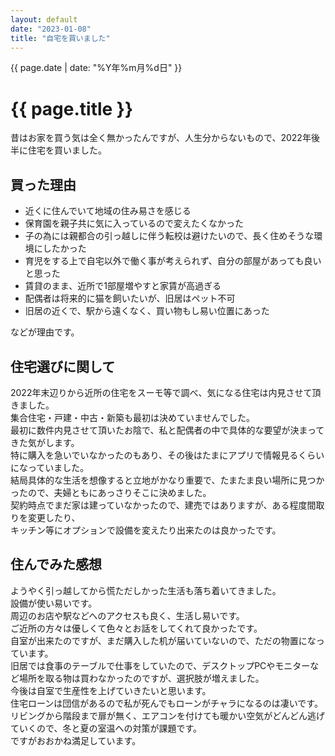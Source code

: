 ```yaml
---
layout: default
date: "2023-01-08"
title: "自宅を買いました"
---
```


{{ page.date | date: "%Y年%m月%d日" }}

# {{ page.title }}

昔はお家を買う気は全く無かったんですが、人生分からないもので、2022年後半に住宅を買いました。  

## 買った理由

- 近くに住んでいて地域の住み易さを感じる
- 保育園を親子共に気に入っているので変えたくなかった
- 子の為には親都合の引っ越しに伴う転校は避けたいので、長く住めそうな環境にしたかった
- 育児をする上で自宅以外で働く事が考えられず、自分の部屋があっても良いと思った
- 賃貸のまま、近所で1部屋増やすと家賃が高過ぎる
- 配偶者は将来的に猫を飼いたいが、旧居はペット不可
- 旧居の近くで、駅から遠くなく、買い物もし易い位置にあった

などが理由です。  

## 住宅選びに関して

2022年末辺りから近所の住宅をスーモ等で調べ、気になる住宅は内見させて頂きました。  
集合住宅・戸建・中古・新築も最初は決めていませんでした。  
最初に数件内見させて頂いたお陰で、私と配偶者の中で具体的な要望が決まってきた気がします。  
特に購入を急いでいなかったのもあり、その後はたまにアプリで情報見るくらいになっていました。  
結局具体的な生活を想像すると立地がかなり重要で、たまたま良い場所に見つかったので、夫婦ともにあっさりそこに決めました。  
契約時点でまだ家は建っていなかったので、建売ではありますが、ある程度間取りを変更したり、  
キッチン等にオプションで設備を変えたり出来たのは良かったです。  

## 住んでみた感想

ようやく引っ越してから慌ただしかった生活も落ち着いてきました。  
設備が使い易いです。  
周辺のお店や駅などへのアクセスも良く、生活し易いです。  
ご近所の方々は優しくて色々とお話をしてくれて良かったです。  
自室が出来たのですが、まだ購入した机が届いていないので、ただの物置になっています。  
旧居では食事のテーブルで仕事をしていたので、デスクトップPCやモニターなど場所を取る物は買わなかったのですが、選択肢が増えました。  
今後は自室で生産性を上げていきたいと思います。  
住宅ローンは団信があるので私が死んでもローンがチャラになるのは凄いです。  
リビングから階段まで扉が無く、エアコンを付けても暖かい空気がどんどん逃げていくので、冬と夏の室温への対策が課題です。  
ですがおおかね満足しています。  
